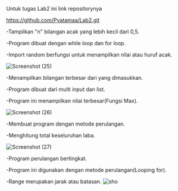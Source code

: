 Untuk tugas Lab2 ini link repositorynya

https://github.com/Pyatamaa/Lab2.git


-Tampilkan "n" bilangan acak yang lebih kecil dari 0,5.

-Program dibuat dengan while loop dan for loop.

-Import random berfungsi untuk menampilkan nilai atau huruf acak.

![Screenshot (25)](https://user-images.githubusercontent.com/92738041/141423977-f22551a2-48f6-43c9-9614-bf3c26a663cd.png)

-Menampilkan bilangan terbesar dari yang dimasukkan.

-Program dibuat dari multi input dan list.

-Program ini menampilkan nilai terbesar(Fungsi Max).

![Screenshot (26)](https://user-images.githubusercontent.com/92738041/141424288-b2aea98c-1491-4694-9a2f-5ea037cf6f67.png)

-Membuat program dengan metode perulangan.

-Menghitung total keseluruhan laba.

![Screenshot (27)](https://user-images.githubusercontent.com/92738041/141424376-39d6c6db-2988-4380-aec0-229810176476.png)

-Program perulangan bertingkat.

-Program ini digunakan dengan metode perulangan(Looping for).

-Range merupakan jarak atau batasan.
![sho](https://user-images.githubusercontent.com/92738041/141649968-2cc7c667-8628-44b3-92b1-c6587335866c.png)
